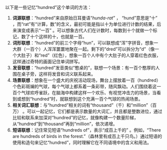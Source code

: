 以下是一些记忆“hundred”这个单词的方法：
1. **词源联想**：“hundred”来自原始日耳曼语“*hunda-rat*” ， “hund”意思是“十” ，而“rat”有“计算，数”的含义，最初可能是指以十为单位进行计数的结果，后来演变成表示“一百” 。可以想象古代人们在计数时，每数到十个就做一个标记，数了十个这样的十，也就是一百。
2. **词形联想**：“hundred”的前三个字母“hun”，可以联想成“浑”字拼音，想象一大群（一百个）人浑浑噩噩地聚在一起。剩下的“dred”可以拆分为“d”（像一个大肚子）和“red”（红色），想象一百个人中有个大肚子的人穿着红色衣服，这样通过奇特的画面记住单词拼写。
3. **发音联想**：“hundred”发音类似“憨桌的”，联想一个场景：有一百个憨厚的人围在桌子旁，这样将发音和词义联系起来。
4. **场景联想**：想象在一个盛大的庆祝活动现场，舞台上摆放着一百（hundred）个色彩斑斓的气球，每个气球上都系着一条彩带，随风飘动。人们围绕着这一百个气球欢呼雀跃，在脑海中构建这样一个欢乐、有视觉冲击力的场景，当看到或想到“hundred”时，就联想到这个充满一百个气球的热闹场景。
5. **相关词汇联想**：与“hundred”相关的词有“thousand”（千）和“million”（百万） 。可以一起记忆，它们都是表示数量的大词汇，并且都是整数进位，通过比较和联系来加深对“hundred”的记忆，就像构建一个数量阶梯，从“hundred”到“thousand”再到“million”，依次递增。
6. **短语联想**：记住常见短语“hundreds of”，表示“成百上千的” 。例如，“There are hundreds of birds in the forest.”（森林里有成百上千只鸟。）通过短语的使用和造句来记忆“hundred”，同时理解它在不同语境中的含义和用法。 